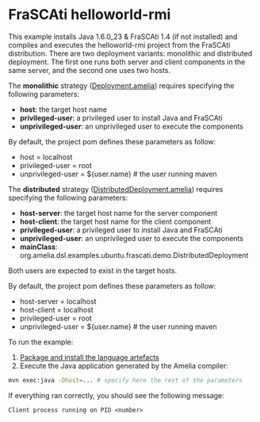 # FraSCAti helloworld-rmi

This example installs Java 1.6.0_23 & FraSCAti 1.4 (if not installed) and compiles and executes the helloworld-rmi project from the FraSCAti distribution. There are two deployment variants: monolithic and distributed deployment. The first one runs both server and client components in the same server, and the second one uses two hosts.

The __monolithic__ strategy ([Deployment.amelia](src/main/amelia/org/amelia/dsl/examples/ubuntu/frascati/demo/Deployment.amelia)) requires specifying the following parameters:

- __host__: the target host name
- __privileged-user__: a privileged user to install Java and FraSCAti
- __unprivileged-user__: an unprivileged user to execute the components

By default, the project pom defines these parameters as follow:

- host = localhost
- privileged-user = root
- unprivileged-user = ${user.name} # the user running maven

The __distributed__ strategy ([DistributedDeployment.amelia](src/main/amelia/org/amelia/dsl/examples/ubuntu/frascati/demo/DistributedDeployment.amelia)) requires specifying the following parameters:

- __host-server__: the target host name for the server component
- __host-client__: the target host name for the client component
- __privileged-user__: a privileged user to install Java and FraSCAti
- __unprivileged-user__: an unprivileged user to execute the components
- __mainClass__: org.amelia.dsl.examples.ubuntu.frascati.demo.DistributedDeployment

Both users are expected to exist in the target hosts.

By default, the project pom defines these parameters as follow:

- host-server = localhost
- host-client = localhost
- privileged-user = root
- unprivileged-user = ${user.name} # the user running maven

To run the example:

1. [Package and install the language artefacts](/README.md#compiling-from-sources)
2. Execute the Java application generated by the Amelia compiler:

```bash
mvn exec:java -Dhost=... # specify here the rest of the parameters
```

If everything ran correctly, you should see the following message:

```
Client process running on PID <number>
```
